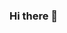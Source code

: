### Hi there 👋

<!--
**aysegulsdalgic/aysegulsdalgic** is a ✨ _special_ ✨ repository because its `README.md` (this file) appears on your GitHub profile.
### I'm a civil engineer (M.Sc.) and PhD student.
### I’m currently working on Artificial Intelligence in Structural Engineering and Structural Optimization.
### I’m currently learning about Computer Vision and NLP applications.

